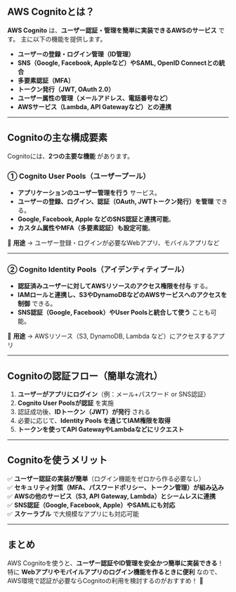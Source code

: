 ## AWS Cognitoとは？

**AWS Cognito** は、**ユーザー認証・管理を簡単に実装できるAWSのサービス** です。
主に以下の機能を提供します。

- **ユーザーの登録・ログイン管理（ID管理）**
- **SNS（Google, Facebook, Appleなど）やSAML, OpenID Connectとの統合**
- **多要素認証（MFA）**
- **トークン発行（JWT, OAuth 2.0）**
- **ユーザー属性の管理（メールアドレス、電話番号など）**
- **AWSサービス（Lambda, API Gatewayなど）との連携**

---

## Cognitoの主な構成要素

Cognitoには、**2つの主要な機能** があります。

### ① Cognito User Pools（ユーザープール）
- **アプリケーションのユーザー管理を行う** サービス。
- **ユーザーの登録、ログイン、認証（OAuth, JWTトークン発行）を管理** できる。
- **Google, Facebook, Apple などのSNS認証と連携可能**。
- **カスタム属性やMFA（多要素認証）も設定可能**。

📌 **用途** → ユーザー登録・ログインが必要なWebアプリ、モバイルアプリなど

---

### ② Cognito Identity Pools（アイデンティティプール）
- **認証済みユーザーに対してAWSリソースのアクセス権限を付与** する。
- **IAMロールと連携し、S3やDynamoDBなどのAWSサービスへのアクセスを制御** できる。
- **SNS認証（Google, Facebook）やUser Poolsと統合して使う** ことも可能。

📌 **用途** → AWSリソース（S3, DynamoDB, Lambda など）にアクセスするアプリ

---

## Cognitoの認証フロー（簡単な流れ）

1. **ユーザーがアプリにログイン**（例：メール+パスワード or SNS認証）
2. **Cognito User Poolsが認証** を実施
3. 認証成功後、**IDトークン（JWT）が発行** される
4. 必要に応じて、**Identity Pools を通じてIAM権限を取得**  
5. **トークンを使ってAPI GatewayやLambdaなどにリクエスト**

---

## Cognitoを使うメリット

✅ **ユーザー認証の実装が簡単**（ログイン機能をゼロから作る必要なし）  
✅ **セキュリティ対策（MFA、パスワードポリシー、トークン管理）が組み込み**  
✅ **AWSの他のサービス（S3, API Gateway, Lambda）とシームレスに連携**  
✅ **SNS認証（Google, Facebook, Apple）やSAMLにも対応**  
✅ **スケーラブル** で大規模なアプリにも対応可能  

---

## まとめ
AWS Cognitoを使うと、**ユーザー認証やID管理を安全かつ簡単に実装できる**！  
特に **Webアプリやモバイルアプリのログイン機能を作るときに便利** なので、  
AWS環境で認証が必要ならCognitoの利用を検討するのがおすすめ！ 🚀
